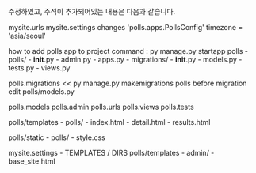 수정하였고, 주석이 추가되어있는 내용은 다음과 같습니다.

mysite.urls
mysite.settings
changes
	'polls.apps.PollsConfig'
	timezone = 'asia/seoul'

how to add polls app to project
command : py manage.py startapp polls
	- polls/
		- __init__.py
		- admin.py
		- apps.py
		- migrations/
			- __init__.py
		- models.py
		- tests.py
		- views.py

polls.migrations << py manage.py makemigrations polls
before migration edit polls/models.py

polls.models
polls.admin
polls.urls
polls.views
polls.tests

polls/templates
	- polls/
		- index.html
		- detail.html
		- results.html

polls/static
	- polls/
		- style.css

mysite.settings
	- TEMPLATES / DIRS
polls/templates
	- admin/
    	- base_site.html

